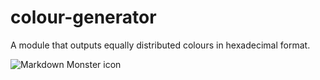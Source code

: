 # colour-generator
A module that outputs equally distributed colours in hexadecimal format.

<img src="https://imgur.com/a/zV0RCXf"
     alt="Markdown Monster icon"
     style="float: left; margin-right: 10px;" />
